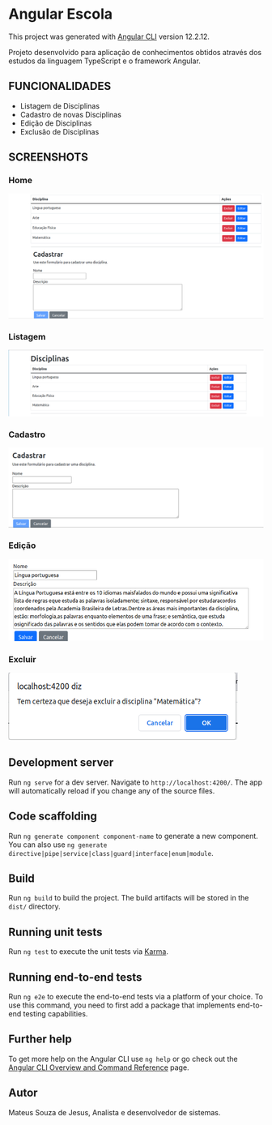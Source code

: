 # Angular Escola

This project was generated with [Angular CLI](https://github.com/angular/angular-cli) version 12.2.12.

Projeto desenvolvido para aplicação de conhecimentos obtidos através dos estudos da linguagem TypeScript e o framework Angular.

## FUNCIONALIDADES

- Listagem de Disciplinas
- Cadastro de novas Disciplinas
- Edição de Disciplinas
- Exclusão de Disciplinas

## SCREENSHOTS

### Home
![Home_Page](src/screenshots/Home.png)

### Listagem
![Lista](src/screenshots/Lista_Disciplinas.png)

### Cadastro
![Cadastro](src/screenshots/cadastrar.png)

### Edição
![Editar](src/screenshots/editar.png)

### Excluir
![Upload](src/screenshots/excluir.png)


## Development server

Run `ng serve` for a dev server. Navigate to `http://localhost:4200/`. The app will automatically reload if you change any of the source files.

## Code scaffolding

Run `ng generate component component-name` to generate a new component. You can also use `ng generate directive|pipe|service|class|guard|interface|enum|module`.

## Build

Run `ng build` to build the project. The build artifacts will be stored in the `dist/` directory.

## Running unit tests

Run `ng test` to execute the unit tests via [Karma](https://karma-runner.github.io).

## Running end-to-end tests

Run `ng e2e` to execute the end-to-end tests via a platform of your choice. To use this command, you need to first add a package that implements end-to-end testing capabilities.

## Further help

To get more help on the Angular CLI use `ng help` or go check out the [Angular CLI Overview and Command Reference](https://angular.io/cli) page.

## Autor

Mateus Souza de Jesus, Analista e desenvolvedor de sistemas.